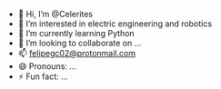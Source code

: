 - 👋 Hi, I’m @Celerites
- 👀 I’m interested in electric engineering and robotics
- 🌱 I’m currently learning Python
- 💞️ I’m looking to collaborate on ...
- 📫 felipegc02@protonmail.com
- 😄 Pronouns: ...
- ⚡ Fun fact: ...

<!---
Celerites/Celerites is a ✨ special ✨ repository because its `README.md` (this file) appears on your GitHub profile.
You can click the Preview link to take a look at your changes.
--->
